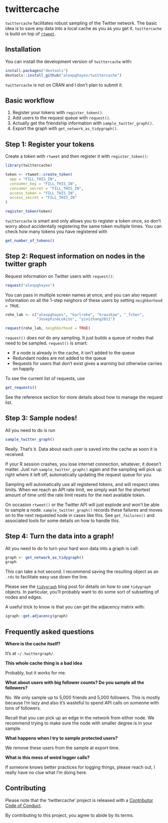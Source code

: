 
<!-- README.md is generated from README.Rmd. Please edit that file -->

# twittercache

<!-- badges: start -->

<!-- badges: end -->

`twittercache` facilitates robust sampling of the Twitter network. The
basic idea is to save any data into a local cache as you as you get it.
`twittercache` is build on top of [`rtweet`](http://rtweet.info/).

## Installation

You can install the development version of `twittercache` with:

``` r
install.packages("devtools")
devtools::install_github("alexpghayes/twittercache")
```

`twittercache` is not on CRAN and I don’t plan to submit it.

## Basic workflow

1.  Register your tokens with `register_token()`.
2.  Add users to the request queue with `request()`.
3.  Actually get the friendship information with
    `sample_twitter_graph()`.
4.  Export the graph with `get_network_as_tidygraph()`.

## Step 1: Register your tokens

Create a token with `rtweet` and then register it with
`register_token()`:

``` r
library(twittercache)

token <- rtweet::create_token(
  app = "FILL_THIS_IN",
  consumer_key = "FILL_THIS_IN",
  consumer_secret = "FILL_THIS_IN",
  access_token = "FILL_THIS_IN",
  access_secret = "FILL_THIS_IN"
)

register_token(token)
```

`twittercache` is smart and only allows you to register a token once, so
don’t worry about accidentally registering the same token multiple
times. You can check how many tokens you have registered with

``` r
get_number_of_tokens()
```

## Step 2: Request information on nodes in the twitter graph

Request information on Twitter users with `request()`:

``` r
request("alexpghayes")
```

You can pass in multiple screen names at once, and you can also request
information on all the 1-step neighors of these users by setting
`neighborhood = TRUE`.

``` r
rohe_lab <- c("alexpghayes", "karlrohe", "krauskae", "_fchen",
              "JosephineLukito", "yinizhang2011")

request(rohe_lab, neighborhood = TRUE)
```

`request()` *does not* do any sampling. It just builds a queue of nodes
that need to be sampled. `request()` is smart:

  - If a node is already in the cache, it isn’t added to the queue
  - Redundant nodes are not added to the queue
  - Requests for users that don’t exist gives a warning but otherwise
    carries on happily

To see the current list of requests, use

``` r
get_requests()
```

See the reference section for more details about how to manage the
request list.

## Step 3: Sample nodes\!

All you need to do is run

``` r
sample_twitter_graph()
```

Really. That’s it. Data about each user is saved into the cache as soon
it is received.

If your R session crashes, you lose internet connection, whatever, it
doesn’t matter. Just run `sample_twitter_graph()` again and the sampling
will pick up right where it left off, automatically updating the request
queue for you.

Sampling will automatically use all registered tokens, and will respect
rates limits. When we reach an API rate limit, we simply wait for the
shortest amount of time until the rate limit resets for the next
available token.

On occasion `rtweet()` or the Twitter API will just explode and won’t be
able to sample a node. `sample_twitter_graph()` records these failures
and moves on to the next requested node in cases like this. See
`get_failures()` and associated tools for some details on how to handle
this.

## Step 4: Turn the data into a graph\!

All you need to do to turn your hard won data into a graph is call:

``` r
graph <- get_network_as_tidygraph()
graph
```

This can take a hot second. I recommend saving the resulting object as
an `.rds` to facilitate easy use down the line.

Please see the
[`tidygraph`](https://www.data-imaginist.com/2017/introducing-tidygraph/)
blog post for details on how to use `tidygraph` objects. In particular,
you’ll probably want to do some sort of subsetting of nodes and edges.

A useful trick to know is that you can get the adjacency matrix with:

``` r
igraph::get.adjacency(graph)
```

## Frequently asked questions

**Where is the cache itself?**

It’s at `~/.twittergraph/`.

**This whole cache thing is a bad idea**

Probably, but it works for me.

**What about users with big follower counts? Do you sample all the
followers?**

No. We only sample up to 5,000 friends and 5,000 followers. This is
mostly because I’m lazy and also it’s wasteful to spend API calls on
someone with tons of followers.

Recall that you can pick up an edge in the network from either node. We
recommend trying to make sure the node with smaller degree is in your
sample.

**What happens when I try to sample protected users?**

We remove these users from the sample at export time.

**What is this mess of weird logger calls?**

If someone knows better practices for logging things, please reach out,
I really have no clue what I’m doing here.

## Contributing

Please note that the ‘twittercache’ project is released with a
[Contributor Code of Conduct](CODE_OF_CONDUCT.md).

By contributing to this project, you agree to abide by its terms.
